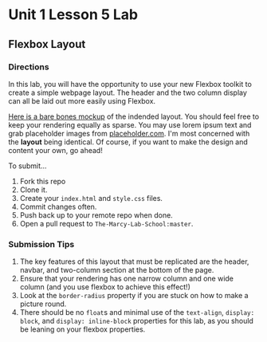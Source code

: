 # Unit 1 Lesson 5 Lab
## Flexbox Layout

### Directions
In this lab, you will have the opportunity to use your new Flexbox toolkit to create a simple webpage layout. The header and the two column display can all be laid out more easily using Flexbox.

[Here is a bare bones mockup](https://www.figma.com/file/w6nbsyA7erIc5StSGprifz/Flexbox-Lab-Mockup?node-id=0%3A1) of the indended layout. You should feel free to keep your rendering equally as sparse. You may use lorem ipsum text and grab placeholder images from [placeholder.com](https://placeholder.com/). I'm most concerned with the **layout** being identical. Of course, if you want to make the design and content your own, go ahead!

To submit...
1. Fork this repo
2. Clone it.
3. Create your `index.html` and `style.css` files.
4. Commit changes often.
5. Push back up to your remote repo when done.
6. Open a pull request to `The-Marcy-Lab-School:master`.

### Submission Tips
1. The key features of this layout that must be replicated are the header, navbar, and two-column section at the bottom of the page.
2. Ensure that your rendering has one narrow column and one wide column (and you use flexbox to achieve this effect!)
3. Look at the `border-radius` property if you are stuck on how to make a picture round.
4. There should be no `float`s and minimal use of the `text-align`, `display: block`, and `display: inline-block` properties for this lab, as you should be leaning on your flexbox properties.
